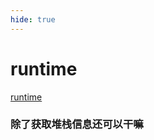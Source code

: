 ```yaml
---
hide: true
---
```

# runtime

[runtime](https://www.topgoer.com/%E5%B9%B6%E5%8F%91%E7%BC%96%E7%A8%8B/runtime%E5%8C%85.html)

### 除了获取堆栈信息还可以干嘛